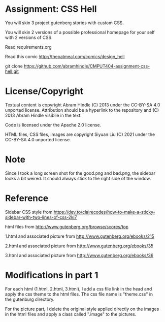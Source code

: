 Assignment: CSS Hell
====================

You will skin 3 project gutenberg stories with custom CSS.

You will skin 2 versions of a possible professional homepage for your
self with 2 versions of CSS.

Read requirements.org

Read this comic http://theoatmeal.com/comics/design_hell

git clone https://github.com/abramhindle/CMPUT404-assignment-css-hell.git

License/Copyright
=================

Textual content is copyright Abram Hindle (C) 2013 under the CC-BY-SA
4.0 unported license. Attribution should be a hyperlink to the
repository and (C) 2013 Abram Hindle visibile in the text.

Code is licensed under the Apache 2.0 license.

HTML files, CSS files, images are copyright Siyuan Liu (C) 2021 under the CC-BY-SA
4.0 unported license.


Note
=================
Since I took a long screen shot for the good.png and bad.png, the sidebar looks a bit weired. It should always stick to the
right side of the window.

Reference
=================
Sidebar CSS style from https://dev.to/clairecodes/how-to-make-a-sticky-sidebar-with-two-lines-of-css-2ki7

html files from http://www.gutenberg.org/browse/scores/top

1.html and associated picture from http://www.gutenberg.org/ebooks/215

2.html and associated picture from http://www.gutenberg.org/ebooks/35

3.html and associated picture from http://www.gutenberg.org/ebooks/36

Modifications in part 1
=================
For each html (1.html, 2.html, 3.html), I add a css file link in the head and apply the css theme to the html files. The css file
name is "theme.css" in the gutenburg directory. 

For the picture part, I delete the original style applied directly on the images in the html files and apply a class called ".image" to the pictures.

